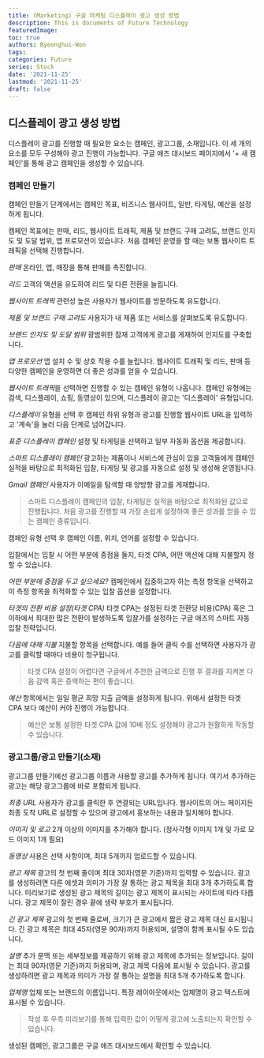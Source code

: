 ```yaml
---
title: (Marketing) 구글 마케팅 디스플레이 광고 생성 방법
description: This is documents of Future Technology
featuredImage: 
toc: true
authors: Byeonghui-Won
tags:
categories: Future
series: Stock
date: '2021-11-25'
lastmod: '2021-11-25'
draft: false
---
```


## 디스플레이 광고 생성 방법

디스플레이 광고를 진행할 때 필요한 요소는 캠페인, 광고그룹, 소재입니다. 이 세 개의 요소를 모두 구성해야 광고 진행이 가능합니다.
구글 애즈 대시보드 페이지에서 '+ 새 캠페인'를 통해 광고 캠페인을 생성할 수 있습니다.

### 캠페인 만들기

캠페인 만들기 단계에서는 캠페인 목표, 비즈니스 웹사이트, 일반, 타게팅, 예산을 설정하게 됩니다. 

캠페인 목표에는 판매, 리드, 웹사이트 트래픽, 제품 및 브랜드 구매 고려도, 브랜드 인지도 및 도달 범위, 앱 프로모션이 있습니다. 처음 캠페인 운영을 할 때는 보통 웹사이트 트래픽을 선택해 진행합니다.

*판매*
온라인, 앱, 매장을 통해 판매를 촉진합니다.

*리드*
고객의 액션을 유도하여 리드 및 다른 전환을 늘립니다.

*웹사이트 트래픽*
관련성 높은 사용자가 웹사이트를 방문하도록 유도합니다.

*제품 및 브랜드 구매 고려도*
사용자가 내 제품 또는 서비스를 살펴보도록 유도합니다.

*브랜드 인지도 및 도달 범위*
광범위한 잠재 고객에게 광고를 게재하여 인지도를 구축합니다.

*앱 프로모션*
앱 설치 수 및 상호 작용 수를 늘립니다.
웹사이트 트래픽 및 리드, 판매 등 다양한 캠페인을 운영하면 더 좋은 성과를 얻을 수 있습니다.

*웹사이트 트래픽*을 선택하면 진행할 수 있는 캠페인 유형이 나옵니다. 캠페인 유형에는 검색, 디스플레이, 쇼핑, 동영상이 있으며, 디스플레이 광고는 '디스플레이' 유형입니다. 

*디스플레이* 유형을 선택 후 캠페인 하위 유형과 광고를 진행할 웹사이트 URL을 입력하고 '계속'을 눌러 다음 단계로 넘어갑니다.

*표준 디스플레이 캠페인*
설정 및 타게팅을 선택하고 일부 자동화 옵션을 제공합니다.

*스마트 디스플레이 캠페인*
광고하는 제품이나 서비스에 관심이 있을 고객들에게 캠페인 실적을 바탕으로 최적화된 입찰, 타게팅 및 광고를 자동으로 설정 및 생성해 운영됩니다.

*Gmail 캠페인*
사용자가 이메일을 탐색할 때 양방향 광고를 게재합니다.

>스마트 디스플레이 캠페인의 입찰, 타게팅은 실적을 바탕으로 최적화된 값으로 진행됩니다. 처음 광고를 진행할 때 가장 손쉽게 설정하여 좋은 성과를 얻을 수 있는 캠페인 종류입니다.

캠페인 유형 선택 후 캠페인 이름, 위치, 언어를 설정할 수 있습니다.

입찰에서는 입찰 시 어떤 부분에 중점을 둘지, 타겟 CPA, 어떤 액션에 대해 지불할지 정할 수 있습니다.

*어떤 부분에 중점을 두고 싶으세요?*
캠페인에서 집중하고자 하는 측정 항목을 선택하고 이 측정 항목을 최적화할 수 있는 입찰 옵션을 설정합니다.

*타겟의 전환 비용 설정(타겟 CPA)*
타겟 CPA는 설정된 타겟 전환당 비용(CPA) 혹은 그 이하에서 최대한 많은 전환이 발생하도록 입찰가를 설정하는 구글 애즈의 스마트 자동 입찰 전략입니다.

*다음에 대해 지불*
지불할 항목을 선택합니다. 예를 들어 클릭 수를 선택하면 사용자가 광고를 클릭할 때마다 비용이 청구됩니다.

>타겟 CPA 설정이 어렵다면 구글에서 추천한 금액으로 진행 후 결과를 지켜본 다음 감액 혹은 증액하는 편이 좋습니다.

*예산* 항목에서는 일일 평균 희망 지출 금액을 설정하게 됩니다. 위에서 설정한 타겟 CPA 보다 예산이 커야 진행이 가능합니다. 

>예산은 보통 설정한 타겟 CPA 값에 10배 정도 설정해야 광고가 원활하게 작동할 수 있습니다.


### 광고그룹/광고 만들기(소재)
광고그룹 만들기에선 광고그룹 이름과 사용할 광고를 추가하게 됩니다. 여기서 추가하는 광고는 해당 광고그룹에 바로 포함되게 됩니다.

*최종 URL*
사용자가 광고를 클릭한 후 연결되는 URL입니다. 웹사이트의 어느 페이지든 최종 도착 URL로 설정할 수 있으며 광고에서 홍보하는 내용과 일치해야 합니다.

*이미지 및 로고*
2개 이상의 이미지를 추가해야 합니다. (정사각형 이미지 1개 및 가로 모드 이미지 1개 필요)

*동영상*
사용은 선택 사항이며, 최대 5개까지 업로드할 수 있습니다.

*광고 제목*
광고의 첫 번째 줄이며 최대 30자(영문 기준)까지 입력할 수 있습니다. 광고를 생성하려면 다른 에셋과 의미가 가장 잘 통하는 광고 제목을 최대 3개 추가하도록 합니다. 미리보기로 생성된 광고 제목의 길이는 광고 제목이 표시되는 사이트에 따라 다릅니다. 광고 제목이 잘린 경우 끝에 생략 부호가 표시됩니다.

*긴 광고 제목*
광고의 첫 번째 줄로써, 크기가 큰 광고에서 짧은 광고 제목 대신 표시됩니다. 긴 광고 제목은 최대 45자(영문 90자)까지 허용되며, 설명이 함께 표시될 수도 있습니다.

*설명*
추가 문맥 또는 세부정보를 제공하기 위해 광고 제목에 추가되는 정보입니다. 길이는 최대 90자(영문 기준)까지 허용되며, 광고 제목 다음에 표시될 수 있습니다. 광고를 생성하려면 광고 제목과 의미가 가장 잘 통하는 설명을 최대 5개 추가하도록 합니다.

*업체명*
업체 또는 브랜드의 이름입니다. 특정 레이아웃에서는 업체명이 광고 텍스트에 표시될 수 있습니다.

>작성 후 우측 미리보기를 통해 입력한 값이 어떻게 광고에 노출되는지 확인할 수 있습니다.

생성된 캠페인, 광고그룹은 구글 애즈 대시보드에서 확인할 수 있습니다.

